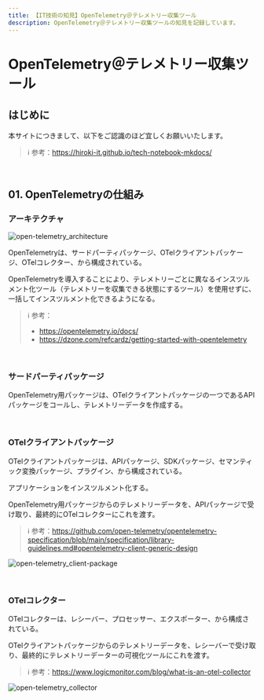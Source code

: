 ```yaml
---
title: 【IT技術の知見】OpenTelemetry＠テレメトリー収集ツール
description: OpenTelemetry＠テレメトリー収集ツールの知見を記録しています。
---
```


# OpenTelemetry＠テレメトリー収集ツール

## はじめに

本サイトにつきまして、以下をご認識のほど宜しくお願いいたします。



> ℹ️ 参考：https://hiroki-it.github.io/tech-notebook-mkdocs/

<br>

## 01. OpenTelemetryの仕組み

### アーキテクチャ

![open-telemetry_architecture](https://raw.githubusercontent.com/hiroki-it/tech-notebook/master/images/open-telemetry_architecture.png)

OpenTelemetryは、サードパーティパッケージ、OTelクライアントパッケージ、OTelコレクター、から構成されている。

OpenTelemetryを導入することにより、テレメトリーごとに異なるインスツルメント化ツール（テレメトリーを収集できる状態にするツール）を使用せずに、一括してインスツルメント化できるようになる。



> ℹ️ 参考：
>
> - https://opentelemetry.io/docs/
> - https://dzone.com/refcardz/getting-started-with-opentelemetry

<br>

### サードパーティパッケージ

OpenTelemetry用パッケージは、OTelクライアントパッケージの一つであるAPIパッケージをコールし、テレメトリーデータを作成する。



<br>

### OTelクライアントパッケージ

OTelクライアントパッケージは、APIパッケージ、SDKパッケージ、セマンティック変換パッケージ、プラグイン、から構成されている。

アプリケーションをインスツルメント化する。

OpenTelemetry用パッケージからのテレメトリーデータを、APIパッケージで受け取り、最終的にOTelコレクターにこれを渡す。



> ℹ️ 参考：https://github.com/open-telemetry/opentelemetry-specification/blob/main/specification/library-guidelines.md#opentelemetry-client-generic-design

![open-telemetry_client-package](https://raw.githubusercontent.com/hiroki-it/tech-notebook/master/images/open-telemetry_client-package.png)


<br>

### OTelコレクター

OTelコレクターは、レシーバー、プロセッサー、エクスポーター、から構成されている。

OTelクライアントパッケージからのテレメトリーデータを、レシーバーで受け取り、最終的にテレメトリーデーターの可視化ツールにこれを渡す。



> ℹ️ 参考：https://www.logicmonitor.com/blog/what-is-an-otel-collector

![open-telemetry_collector](https://raw.githubusercontent.com/hiroki-it/tech-notebook/master/images/open-telemetry_collector.png)

